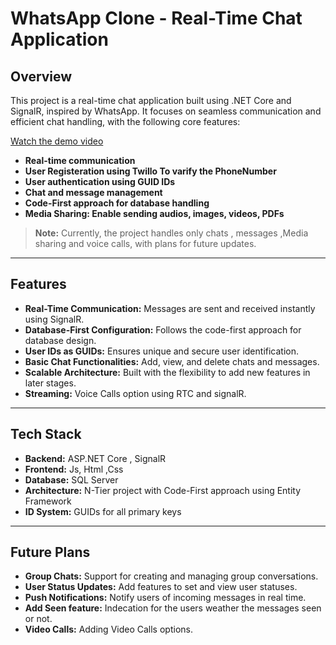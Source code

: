 # WhatsApp Clone - Real-Time Chat Application

## Overview
This project is a real-time chat application built using .NET Core and SignalR, inspired by WhatsApp. It focuses on seamless communication and efficient chat handling, with the following core features:  

[Watch the demo video](https://drive.google.com/file/d/1JxVUuCgYIpsoxmx4_x6MTgoYVtLSdOmO/view?usp=sharing)

- **Real-time communication**  
- **User Registeration using Twillo To varify the PhoneNumber**
- **User authentication using GUID IDs**  
- **Chat and message management**  
- **Code-First approach for database handling**  
- **Media Sharing: Enable sending audios, images, videos, PDFs**

> **Note:** Currently, the project handles only chats , messages ,Media sharing and voice calls, with plans for future updates.

---

## Features
- **Real-Time Communication:** Messages are sent and received instantly using SignalR.  
- **Database-First Configuration:** Follows the code-first approach for database design.  
- **User IDs as GUIDs:** Ensures unique and secure user identification.  
- **Basic Chat Functionalities:** Add, view, and delete chats and messages.  
- **Scalable Architecture:** Built with the flexibility to add new features in later stages.
- **Streaming:** Voice Calls option using RTC and signalR.

---

## Tech Stack
- **Backend:** ASP.NET Core , SignalR
- **Frontend:** Js, Html ,Css
- **Database:** SQL Server  
- **Architecture:** N-Tier project with Code-First approach using Entity Framework
- **ID System:** GUIDs for all primary keys  


---
## Future Plans 
- **Group Chats:** Support for creating and managing group conversations.
- **User Status Updates:** Add features to set and view user statuses.
- **Push Notifications:** Notify users of incoming messages in real time.
- **Add Seen feature:** Indecation for the users weather the messages seen or not.
- **Video Calls:** Adding Video Calls options. 

